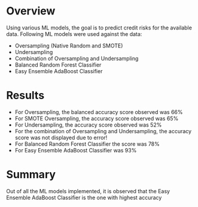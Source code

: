 # Overview

Using various ML models, the goal is to predict credit risks for the available data. Following ML models were used against the data:
- Oversampling (Native Random and SMOTE)
- Undersampling
- Combination of Oversampling and Undersampling
- Balanced Random Forest Classifier
- Easy Ensemble AdaBoost Classifier

# Results
- For Oversampling, the balanced accuracy score observed was 66%
- For SMOTE Oversampling, the accuracy score observed was 65%
- For Undersampling, the accuracy score observed was 52%
- For the combination of Oversampling and Undersampling, the accuracy score was not displayed due to error!
- For Balanced Random Forest Classifier the score was 78%
- For Easy Ensemble AdaBoost Classifier was 93%

# Summary
Out of all the ML models implemented, it is observed that the Easy Ensemble AdaBoost Classifier is the one with highest accuracy